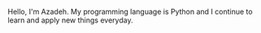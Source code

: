 Hello, I'm Azadeh. My programming language is Python and I continue to learn and apply new things everyday.

